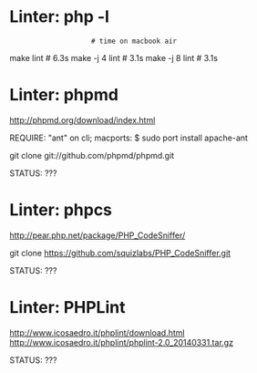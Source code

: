 # Linter: php -l

                        # time on macbook air
  make lint             # 6.3s
  make -j 4 lint        # 3.1s
  make -j 8 lint        # 3.1s



# Linter: phpmd

http://phpmd.org/download/index.html

REQUIRE: "ant" on cli;   macports:  $ sudo port install apache-ant

  git clone git://github.com/phpmd/phpmd.git

STATUS: ???



# Linter: phpcs

http://pear.php.net/package/PHP_CodeSniffer/

  git clone https://github.com/squizlabs/PHP_CodeSniffer.git

STATUS: ???



# Linter: PHPLint

http://www.icosaedro.it/phplint/download.html
http://www.icosaedro.it/phplint/phplint-2.0_20140331.tar.gz

STATUS: ???
